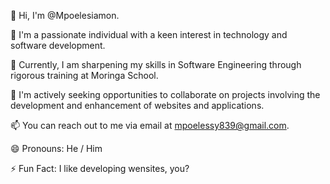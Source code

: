 👋 Hi, I'm @Mpoelesiamon.

👀 I'm a passionate individual with a keen interest in technology and software development.

🌱 Currently, I am sharpening my skills in Software Engineering through rigorous training at Moringa School.

💼 I'm actively seeking opportunities to collaborate on projects involving the development and enhancement of websites and applications.

📫 You can reach out to me via email at mpoelessy839@gmail.com.

😄 Pronouns: He / Him

⚡ Fun Fact: I like developing wensites, you?


<!---
Mpoelesiamon/Mpoelesiamon is a ✨ special ✨ repository because its `README.md` (this file) appears on your GitHub profile.
You can click the Preview link to take a look at your changes.
--->
